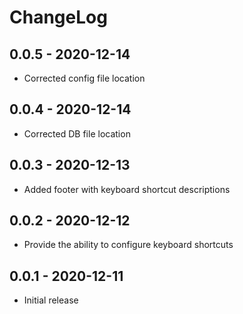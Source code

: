 # ChangeLog

## 0.0.5 - 2020-12-14
* Corrected config file location

## 0.0.4 - 2020-12-14
* Corrected DB file location

## 0.0.3 - 2020-12-13
* Added footer with keyboard shortcut descriptions

## 0.0.2 - 2020-12-12
* Provide the ability to configure keyboard shortcuts

## 0.0.1 - 2020-12-11
* Initial release